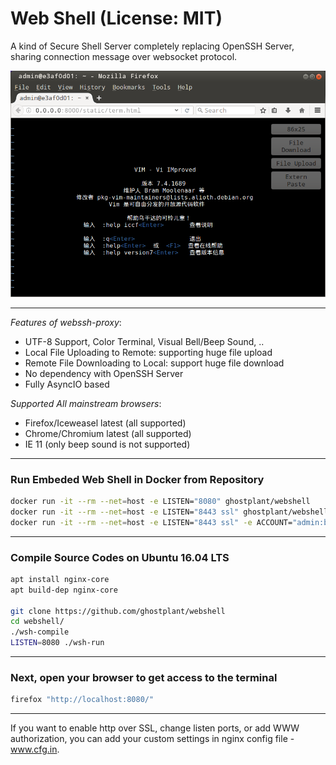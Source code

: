 # Web Shell (License: MIT)

A kind of Secure Shell Server completely replacing OpenSSH Server, sharing connection message over websocket protocol.

![image](webshell.png "Web Shell")

--------------------------------------------------------

*Features of webssh-proxy*:

- UTF-8 Support, Color Terminal, Visual Bell/Beep Sound, ..
- Local File Uploading to Remote: supporting huge file upload
- Remote File Downloading to Local: support huge file download
- No dependency with OpenSSH Server
- Fully AsyncIO based

*Supported All mainstream browsers*:

-	Firefox/Iceweasel latest (all supported)
-	Chrome/Chromium latest (all supported)
-	IE 11 (only beep sound is not supported)

--------------------------------------------------------

### Run Embeded Web Shell in Docker from Repository

```sh
docker run -it --rm --net=host -e LISTEN="8080" ghostplant/webshell
docker run -it --rm --net=host -e LISTEN="8443 ssl" ghostplant/webshell
docker run -it --rm --net=host -e LISTEN="8443 ssl" -e ACCOUNT="admin:badmin" ghostplant/webshell
```
--------------------------------------------------------

### Compile Source Codes on Ubuntu 16.04 LTS

```sh
apt install nginx-core
apt build-dep nginx-core

git clone https://github.com/ghostplant/webshell
cd webshell/
./wsh-compile
LISTEN=8080 ./wsh-run
```
--------------------------------------------------------

### Next, open your browser to get access to the terminal

```sh
firefox "http://localhost:8080/"
```

--------------------------------------------------------

If you want to enable http over SSL, change listen ports, or add WWW authorization,
you can add your custom settings in nginx config file - www.cfg.in. 
